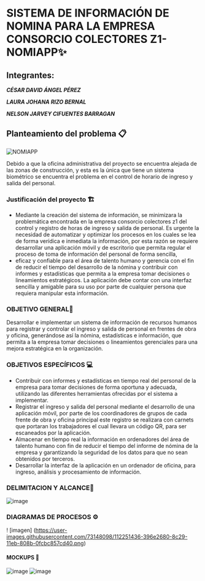 # SISTEMA DE INFORMACIÓN DE NOMINA PARA LA EMPRESA CONSORCIO COLECTORES Z1- NOMIAPP✨
 ## Integrantes:

***CÉSAR DAVID ÁNGEL PÉREZ***

***LAURA JOHANA RIZO BERNAL***

***NELSON JARVEY CIFUENTES BARRAGAN***

## Planteamiento del problema 📋 
![NOMIAPP](https://user-images.githubusercontent.com/73148098/112249851-77b61680-8c26-11eb-8c54-7a2b41f15b64.png)

Debido a que la oficina administrativa del proyecto se encuentra alejada de las zonas de construcción, y esta es la única que tiene un sistema biométrico se encuentra el problema en el control de horario de ingreso y salida del personal.
### Justificación del proyecto   🏗
- Mediante la creación del sistema de información, se minimizara la problemática encontrada en la empresa consorcio colectores z1 del control y registro de horas de ingreso y salida de personal. Es urgente la necesidad de automatizar y optimizar los procesos en los cuales se lea de forma verídica e inmediata la información, por esta razón se requiere desarrollar una aplicación móvil y de escritorio que permita regular el proceso de toma de información del personal de forma sencilla,
- eficaz y confiable para el área de talento humano y gerencia con el fin de reducir el tiempo del desarrollo de la nómina y contribuir con informes y estadísticas que permita a la empresa tomar decisiones o lineamientos estratégicos. La aplicación debe contar con una interfaz sencilla y amigable para su uso por parte de cualquier persona que requiera manipular esta información.
### OBJETIVO GENERAL🔬  
Desarrollar e implementar un sistema de información de recursos humanos para registrar y controlar el ingreso y salida de personal en frentes de obra y oficina, generándose así la nómina, estadísticas e información, que permita a la empresa tomar decisiones o lineamientos gerenciales para una mejora estratégica en la organización.
### OBJETIVOS ESPECÍFICOS  💻
- Contribuir con informes y estadísticas en tiempo real del personal de la empresa para tomar decisiones de forma oportuna y adecuada, utilizando las diferentes herramientas ofrecidas por el sistema a implementar.
- Registrar el ingreso y salida del personal mediante el desarrollo de una aplicación móvil, por parte de los coordinadores de grupos de cada frente de obra y oficina principal este registro se realizara con carnets que portaran los trabajadores el cual llevara un código QR, para ser escaneados por la aplicación.
- Almacenar en tiempo real la información en ordenadores del área de talento humano con fin de reducir el tiempo del informe de nómina de la empresa y garantizando la seguridad de los datos para que no sean obtenidos por terceros.
- Desarrollar la interfaz de la aplicación en un ordenador de oficina, para ingreso, análisis y procesamiento de información.
### DELIMITACION Y ALCANCE🌠
![image](https://user-images.githubusercontent.com/73148098/112251609-9e298100-8c29-11eb-88e6-03f9e7731f93.png)
### DIAGRAMAS DE PROCESOS ⚙
! [imagen] (https://user-images.githubusercontent.com/73148098/112251436-396e2680-8c29-11eb-808b-0fcbc857cd40.png)

#### MOCKUPS  🎨

![image](https://user-images.githubusercontent.com/73148098/112250268-12aef080-8c27-11eb-9a2d-2f0fa3403109.png)
![image](https://user-images.githubusercontent.com/73148098/112250299-1d698580-8c27-11eb-8580-118ad074d53f.png)





